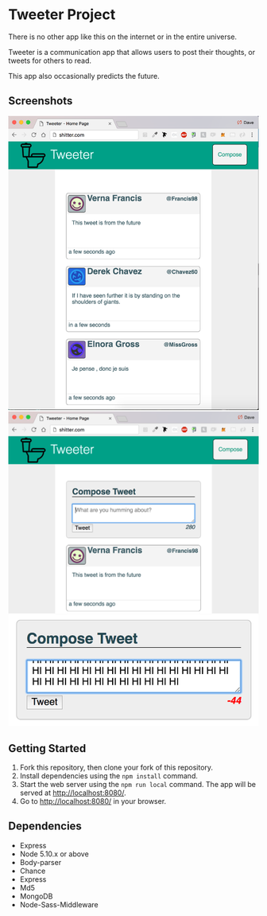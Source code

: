 # Tweeter Project

There is no other app like this on the internet or in the entire universe.

Tweeter is a communication app that allows users to post their thoughts, or tweets for others to read.

This app also occasionally predicts the future.

## Screenshots
!["tweets"](https://github.com/digitalfabric92/tweeter/blob/master/tweets.png?raw=true)
!["compose"](https://github.com/digitalfabric92/tweeter/blob/master/compose.png?raw=true)
!["longtweet"](https://github.com/digitalfabric92/tweeter/blob/master/longtweet.png?raw=true)

## Getting Started

1. Fork this repository, then clone your fork of this repository.
2. Install dependencies using the `npm install` command.
3. Start the web server using the `npm run local` command. The app will be served at <http://localhost:8080/>.
4. Go to <http://localhost:8080/> in your browser.

## Dependencies

- Express
- Node 5.10.x or above
- Body-parser
- Chance
- Express
- Md5
- MongoDB
- Node-Sass-Middleware